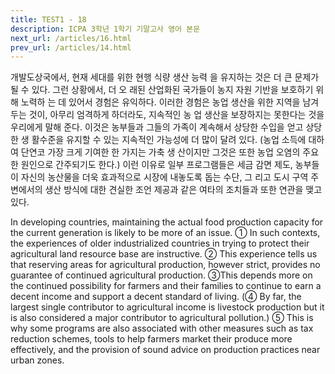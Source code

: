```yaml
---
title: TEST1 - 18
description: ICPA 3학년 1학기 기말고사 영어 본문
next_url: /articles/16.html
prev_url: /articles/14.html
---
```


개발도상국에서, 현재 세대를 위한 현행 식량 생산 능력 을 유지하는 것은 더 큰 문제가 될 수 있다. 그런 상황에서, 더 오 래된 산업화된 국가들이 농지 자원 기반을 보호하기 위해 노력하 는 데 있어서 경험은 유익하다. 이러한 경험은 농업 생산을 위한 지역을 남겨 두는 것이, 아무리 엄격하게 하더라도, 지속적인 농 업 생산을 보장하지는 못한다는 것을 우리에게 말해 준다. 이것은 농부들과 그들의 가족이 계속해서 상당한 수입을 얻고 상당한 생 활수준을 유지할 수 있는 지속적인 가능성에 더 많이 달려 있다. (농업 소득에 대하여 단연코 가장 크게 기여한 한 가지는 가축 생 산이지만 그것은 또한 농업 오염의 주요한 원인으로 간주되기도 한다.) 이런 이유로 일부 프로그램들은 세금 감면 제도, 농부들이 자신의 농산물을 더욱 효과적으로 시장에 내놓도록 돕는 수단, 그 리고 도시 구역 주변에서의 생산 방식에 대한 견실한 조언 제공과 같은 여타의 조치들과 또한 연관을 맺고 있다.

In developing countries, maintaining the actual food production capacity for the current generation is likely to be more of an issue. ① In such contexts, the experiences of older industrialized countries in trying to protect their agricultural land resource base are instructive. ② This experience tells us that reserving areas for agricultural production, however strict, provides no guarantee of continued agricultural production. ③This depends more on the continued possibility for farmers and their families to continue to earn a decent income and support a decent standard of living. (④ By far, the largest single contributor to agricultural income is livestock production but it is also considered a major contributor to agricultural pollution.) ⑤ This is why some programs are also associated with other measures such as tax reduction schemes, tools to help farmers market their produce more effectively, and the provision of sound advice on production practices near urban zones.
